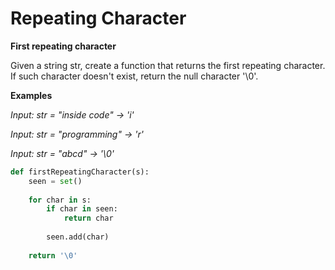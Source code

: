 # Repeating Character

**First repeating character**

Given a string str, create a function that returns the first repeating character. If such character doesn't exist, return the null character '\0'.

**Examples**

_Input: str = "inside code"  -&gt; 'i'_

_Input: str = "programming"  -&gt; 'r'_

_Input: str = "abcd"  -&gt; '\0'_

```python
def firstRepeatingCharacter(s):
    seen = set()
    
    for char in s:
        if char in seen:
            return char
        
        seen.add(char)
        
    return '\0'
```

